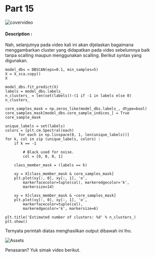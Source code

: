 # Part 15

![covervideo](http://bit.ly/makeaicovervideo)

#### **Description :**

Nah, selanjutnya pada video kali ini akan dijelaskan  bagaimana menggambarkan cluster yang didapatkan pada video sebelumnya baik tanpa scalling maupun menggunakan scalling. Berikut syntax yang digunakan.
```
model_dbs = DBSCAN(eps=0.1, min_samples=5)
X = X_sca.copy()
X
```
```
model_dbs.fit_predict(X)
labels = model_dbs.labels_
n_clusters_ = len(set(labels))-(1 if -1 in labels else 0)
n_clusters_
```
```
core_samples_mask = np.zeros_like(model_dbs.labels_, dtype=bool)
core_samples_mask[model_dbs.core_sample_indices_] = True
core_sample_mask
```
```
unique_labels = set(labels)
colors = [plt.cm.Spectral(each)
	  for each in np.linspace(0, 1, len(unique_labels))]
for k, col in zip (unique_labels, colors) :
	if k == -1
		
        # Black used for noise.
		col = [0, 0, 0, 1]

	class_member_mask = (labels == k)

	xy = X[class_member_mask & core_samples_mask]
	plt.plot(xy[:, 0], xy[:, 1], 'o',
        markerfacecolor=tuple(col), markeredgecolor='k',
        markersize=14)

	xy = X[class_member_mask & ~core_samples_mask]
	plt.plot(xy[:, 0], xy[:, 1], 'o',
        markerfacecolor=tuple(col),
        markeredgecolor='k', markersize=6)

plt.title('Estimated number of clusters: %d' % n_clusters_)
plt.show()
```
Ternyata perintah diatas menghasilkan output dibawah ini lho.

![Assets](https://www.dropbox.com/sh/ew6mjmoq0illzml/AAB4TIUz4A0yphymHqE-9YHRa/9.png?dl=1)

Penasaran? Yuk simak video berikut.